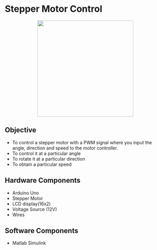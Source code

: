 # Stepper Motor Control
<div align=center> <img src="https://cdn-reichelt.de/bilder/web/xxl_ws/A300/ACT_17HS5415P1X6.png" width=300></div>

## Objective
* To control a stepper motor with a PWM signal where you input the angle, direction and speed to the motor controller. 
* To control it at a particular angle 
* To rotate it at a particular direction
* To obtain a particular speed

## Hardware Components
* Arduino Uno
* Stepper Motor
* LCD display(16x2)
* Voltage Source (12V)
* Wires

## Software Components
* Matlab Simulink